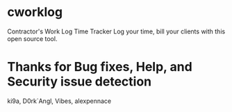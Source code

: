 cworklog
========
Contractor's Work Log Time Tracker
Log your time, bill your clients with this open source tool.

Thanks for Bug fixes, Help, and Security issue detection
========================================================
ki9a, D0rk`Angl, Vibes, alexpennace
